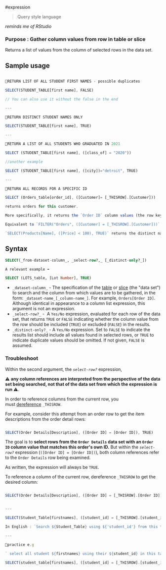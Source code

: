 #expression 

> Query style language 

_reminds me of RStudio_

### Purpose : Gather column values from row in table or slice

Returns a list of values from the column of selected rows in the data set.

## Sample usage

```javascript

📍RETURN LIST OF ALL STUDENT FIRST NAMES - possible duplicates

SELECT(STUDENT_TABLE[first name], FALSE)

// You can also use it without the false in the end

---

📍RETURN DISTINCT STUDENT NAMES ONLY

SELECT(STUDENT_TABLE[first name], TRUE)

---

📍RETURN A LIST OF ALL STUDENTS WHO GRADUATED IN 2021

SELECT (STUDENT_TABLE[first name], ([class_of] = "2020"))

//another example

SELECT (STUDENT_TABLE[first name], ([city])="detroit", TRUE)

---

📍RETURN ALL RECORDS FOR A SPECIFIC ID

SELECT (Orders_table[order_id], ([Customer]= [_THISROW].[Customer]))

returns orders for this customer. 

More specifically, it returns the `Order ID` column values (the row keys) for rows in the `Orders` data set in which the `Customers` column value is equal to the `Customers` column value of the current form. 

Equivalent to `FILTER("Orders", ([Customer] = [_THISROW].[Customer]))`. 

`SELECT(Products[Name], ([Price] < 100), TRUE)` returns the distinct names of products priced less than $100.

```


## Syntax

```SQL
SELECT(_from-dataset-column_, _select-row?,_ [_distinct-only?_])

A relevant example ➡️ 

SELECT (LOTS_table, [Lot Number], TRUE)

```


-   `_dataset-column_` - The specification of the [table](https://support.google.com/appsheet/answer/10105821) or [slice](https://support.google.com/appsheet/answer/10106592) (the "data set") to search and the column from which values are to be gathered, in the form: `_dataset-name_[_column-name_]`. For example, `Orders[Order ID]`. Although identical in appearance to a column list expression, this argument is not an expression.
-   `_select-row?_` -  A `Yes/No` expression, evaluated for each row of the data set, that returns `TRUE` or `FALSE` indicating whether the column value from the row should be included (`TRUE`) or excluded (`FALSE`) in the results.
-   `_distinct-only?_` - A `Yes/No` expression. Set to `FALSE` to indicate the results list should include all values found in selected rows, or `TRUE` to indicate duplicate values should be omitted. If not given, `FALSE` is assumed.

### Troubleshoot

Within the second argument, the _`select-row?`_ expression, 

⚠️ __any column references are interpreted from the perspective of the data set being searched, not that of the data set from which the expression is run__ ⚠️.

In order to reference columns from the current row, you must [dereference](https://support.google.com/appsheet/answer/10107396) `_THISROW`.


For example, consider this attempt from an order row to get the item descriptions from the order detail rows:

```javascript

SELECT(Order Details[Description], ([Order ID] = [Order ID]), TRUE)

```

The goal is to __select rows from the `Order Details` data set with an `Order ID` column value that matches this order's own ID.__ But within the _`select-row?`_ expression (`([Order ID] = [Order ID])`), both column references refer to the `Order Details` row being examined. 

As written, the expression will always be `TRUE`.

To reference a column of the current row, dereference `_THISROW` to get the desired column:

```javascript

SELECT(Order Details[Description], ([Order ID] = [_THISROW].[Order ID]), TRUE)


---

SELECT(Student_Table[firstnames], ([student_id] = [_THISROW].[student_id]), TRUE)

In English : `Search ${Student_Table} using ${'student_id'} from this table and match it to that table`

---

📍practice e.g

` select all student ${firstnames} using their ${student_id} in this table and return all the ones that ${graduated in 2021} `

SELECT(student_table[firstnames], ([student_id] = [_THISROW].[student_id]), TRUE)



```
